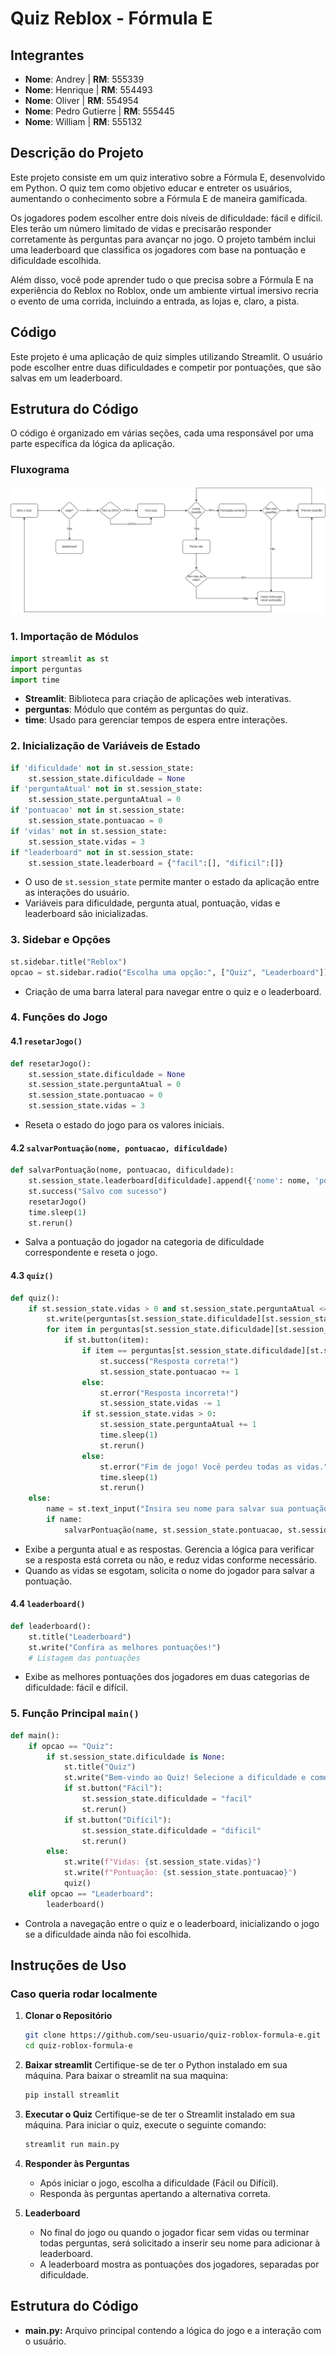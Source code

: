 
# Quiz Reblox - Fórmula E

## Integrantes

- **Nome**: Andrey | **RM**: 555339
- **Nome**: Henrique | **RM**: 554493
- **Nome**: Oliver | **RM**: 554954
- **Nome**: Pedro Gutierre | **RM**: 555445
- **Nome**: William | **RM**: 555132
## Descrição do Projeto

Este projeto consiste em um quiz interativo sobre a Fórmula E, desenvolvido em Python. O quiz tem como objetivo educar e entreter os usuários, aumentando o conhecimento sobre a Fórmula E de maneira gamificada. 

Os jogadores podem escolher entre dois níveis de dificuldade: fácil e difícil. Eles terão um número limitado de vidas e precisarão responder corretamente às perguntas para avançar no jogo. O projeto também inclui uma leaderboard que classifica os jogadores com base na pontuação e dificuldade escolhida.

Além disso, você pode aprender tudo o que precisa sobre a Fórmula E na experiência do Reblox no Roblox, onde um ambiente virtual imersivo recria o evento de uma corrida, incluindo a entrada, as lojas e, claro, a pista.

## Código

Este projeto é uma aplicação de quiz simples utilizando Streamlit. O usuário pode escolher entre duas dificuldades e competir por pontuações, que são salvas em um leaderboard.

## Estrutura do Código

O código é organizado em várias seções, cada uma responsável por uma parte específica da lógica da aplicação.

### Fluxograma

![fluxograma](./fluxograma.jpg)

### 1. Importação de Módulos

```python
import streamlit as st
import perguntas
import time
```
- **Streamlit**: Biblioteca para criação de aplicações web interativas.
- **perguntas**: Módulo que contém as perguntas do quiz.
- **time**: Usado para gerenciar tempos de espera entre interações.

### 2. Inicialização de Variáveis de Estado

```python
if 'dificuldade' not in st.session_state:
    st.session_state.dificuldade = None
if 'perguntaAtual' not in st.session_state:
    st.session_state.perguntaAtual = 0
if 'pontuacao' not in st.session_state:
    st.session_state.pontuacao = 0
if 'vidas' not in st.session_state:
    st.session_state.vidas = 3
if "leaderboard" not in st.session_state:
    st.session_state.leaderboard = {"facil":[], "dificil":[]}
```
- O uso de `st.session_state` permite manter o estado da aplicação entre as interações do usuário.
- Variáveis para dificuldade, pergunta atual, pontuação, vidas e leaderboard são inicializadas.

### 3. Sidebar e Opções

```python
st.sidebar.title("Reblox")
opcao = st.sidebar.radio("Escolha uma opção:", ["Quiz", "Leaderboard"])
```
- Criação de uma barra lateral para navegar entre o quiz e o leaderboard.

### 4. Funções do Jogo

#### 4.1 `resetarJogo()`

```python
def resetarJogo():
    st.session_state.dificuldade = None
    st.session_state.perguntaAtual = 0
    st.session_state.pontuacao = 0
    st.session_state.vidas = 3
```
- Reseta o estado do jogo para os valores iniciais.

#### 4.2 `salvarPontuação(nome, pontuacao, dificuldade)`

```python
def salvarPontuação(nome, pontuacao, dificuldade):
    st.session_state.leaderboard[dificuldade].append({'nome': nome, 'pontuacao': pontuacao})
    st.success("Salvo com sucesso")
    resetarJogo()
    time.sleep(1)
    st.rerun()
```
- Salva a pontuação do jogador na categoria de dificuldade correspondente e reseta o jogo.

#### 4.3 `quiz()`

```python
def quiz():
    if st.session_state.vidas > 0 and st.session_state.perguntaAtual <= 9:
        st.write(perguntas[st.session_state.dificuldade][st.session_state.perguntaAtual]["pergunta"])
        for item in perguntas[st.session_state.dificuldade][st.session_state.perguntaAtual]["respostas"]:
            if st.button(item):
                if item == perguntas[st.session_state.dificuldade][st.session_state.perguntaAtual]["respostaCorreta"]:
                    st.success("Resposta correta!")
                    st.session_state.pontuacao += 1
                else:
                    st.error("Resposta incorreta!")
                    st.session_state.vidas -= 1
                if st.session_state.vidas > 0:
                    st.session_state.perguntaAtual += 1
                    time.sleep(1)
                    st.rerun()
                else:
                    st.error("Fim de jogo! Você perdeu todas as vidas.")
                    time.sleep(1)
                    st.rerun()
    else:
        name = st.text_input("Insira seu nome para salvar sua pontuação")
        if name:
            salvarPontuação(name, st.session_state.pontuacao, st.session_state.dificuldade)
```
- Exibe a pergunta atual e as respostas. Gerencia a lógica para verificar se a resposta está correta ou não, e reduz vidas conforme necessário.
- Quando as vidas se esgotam, solicita o nome do jogador para salvar a pontuação.

#### 4.4 `leaderboard()`

```python
def leaderboard():
    st.title("Leaderboard")
    st.write("Confira as melhores pontuações!")
    # Listagem das pontuações
```
- Exibe as melhores pontuações dos jogadores em duas categorias de dificuldade: fácil e difícil.

### 5. Função Principal `main()`

```python
def main():
    if opcao == "Quiz":
        if st.session_state.dificuldade is None:
            st.title("Quiz")
            st.write("Bem-vindo ao Quiz! Selecione a dificuldade e comece a jogar.")
            if st.button("Fácil"):
                st.session_state.dificuldade = "facil"
                st.rerun()
            if st.button("Difícil"):
                st.session_state.dificuldade = "dificil"
                st.rerun()
        else:
            st.write(f"Vidas: {st.session_state.vidas}")
            st.write(f"Pontuação: {st.session_state.pontuacao}")
            quiz()
    elif opcao == "Leaderboard":
        leaderboard()
```
- Controla a navegação entre o quiz e o leaderboard, inicializando o jogo se a dificuldade ainda não foi escolhida.

## Instruções de Uso

### Caso queria rodar localmente

1. **Clonar o Repositório**
   ```sh
   git clone https://github.com/seu-usuario/quiz-roblox-formula-e.git
   cd quiz-roblox-formula-e
   ```

2. **Baixar streamlit**
   Certifique-se de ter o Python instalado em sua máquina. Para baixar o streamlit na sua maquina:
   ```sh
   pip install streamlit
   ```

3. **Executar o Quiz**
   Certifique-se de ter o Streamlit instalado em sua máquina. Para iniciar o quiz, execute o seguinte comando:
   ```sh
   streamlit run main.py
   ```

4. **Responder às Perguntas**
   - Após iniciar o jogo, escolha a dificuldade (Fácil ou Difícil).
   - Responda às perguntas apertando a alternativa correta.

5. **Leaderboard**
   - No final do jogo ou quando o jogador ficar sem vidas ou terminar todas perguntas, será solicitado a inserir seu nome para adicionar à leaderboard.
   - A leaderboard mostra as pontuações dos jogadores, separadas por dificuldade.

## Estrutura do Código

- **main.py:** Arquivo principal contendo a lógica do jogo e a interação com o usuário.





